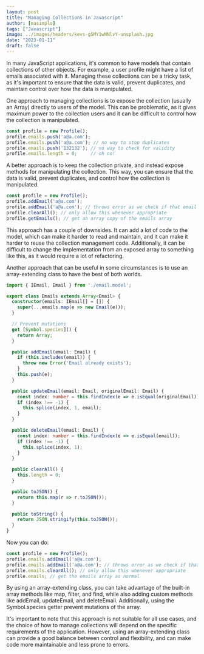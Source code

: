 ```yaml
---
layout: post
title: "Managing Collections in Javascript"
author: [masimplo]
tags: ["Javascript"]
image: ../images/headers/kevs-gSMY1wNNlvY-unsplash.jpg
date: "2023-01-11"
draft: false
---
```


In many JavaScript applications, it's common to have models that contain collections of other objects. For example, a user profile might have a list of emails associated with it. Managing these collections can be a tricky task, as it's important to ensure that the data is valid, prevent duplicates, and maintain control over how the data is manipulated.

One approach to managing collections is to expose the collection (usually an Array) directly to users of the model. This can be problematic, as it gives maximum power to the collection users and it can be difficult to control how the collection is manipulated.


```typescript
const profile = new Profile();
profile.emails.push('a@a.com');
profile.emails.push('a@a.com'); // no way to stop duplicates
profile.emails.push('132132'); // no way to check for validity
profile.emails.length = 0;     // oh no!
```

A better approach is to keep the collection private, and instead expose methods for manipulating the collection. This way, you can ensure that the data is valid, prevent duplicates, and control how the collection is manipulated.

```typescript
const profile = new Profile();
profile.addEmail('a@a.com');
profile.addEmail('a@a.com'); // throws error as we check if that email already exists inside addEmail
profile.clearAll(); // only allow this whenever appropriate
profile.getEmails(); // get an array copy of the emails array
```

This approach has a couple of downsides. It can add a lot of code to the model, which can make it harder to read and maintain, and it can make it harder to reuse the collection management code. Additionally, it can be difficult to change the implementation from an exposed array to something like this, as it would require a lot of refactoring.

Another approach that can be useful in some circumstances is to use an array-extending class to have the best of both worlds.

```typescript
import { IEmail, Email } from './email.model';

export class Emails extends Array<Email> {
  constructor(emails: IEmail[] = []) {
    super(...emails.map(e => new Email(e)));
  }

  // Prevent mutations
  get [Symbol.species]() {
    return Array;
  }

  public addEmail(email: Email) {
    if (this.includes(email)) {
      throw new Error('Email already exists');
    }
    this.push(e);
  }

  public updateEmail(email: Email, originalEmail: Email) {
    const index: number = this.findIndex(e => e.isEqual(originalEmail));
    if (index !== -1) {
      this.splice(index, 1, email);
    }
  }

  public deleteEmail(email: Email) {
    const index: number = this.findIndex(e => e.isEqual(email));
    if (index !== -1) {
      this.splice(index, 1);
    }
  }

  public clearAll() {
    this.length = 0;
  }

  public toJSON() {
    return this.map(r => r.toJSON());
  }

  public toString() {
    return JSON.stringify(this.toJSON());
  }
}

```

Now you can do:

```typescript
const profile = new Profile();
profile.emails.addEmail('a@a.com');
profile.emails.addEmail('a@a.com'); // throws error as we check if that email already exists inside addEmail
profile.emails.clearAll(); // only allow this whenever appropriate
profile.emails; // get the emails array as normal
```

By using an array-extending class, you can take advantage of the built-in array methods like map, filter, and find, while also adding custom methods like addEmail, updateEmail, and deleteEmail. Additionally, using the Symbol.species getter prevent mutations of the array.

It's important to note that this approach is not suitable for all use cases, and the choice of how to manage collections will depend on the specific requirements of the application. However, using an array-extending class can provide a good balance between control and flexibility, and can make code more maintainable and less prone to errors.
